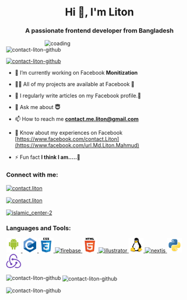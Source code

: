 <h1 align="center">Hi 👋, I'm Liton</h1>

<h3 align="center">A passionate frontend developer from Bangladesh</h3>
<img align="right" width="400" alt="coading" src="https://www.google.com/search?q=github+gif&tbm=isch&ved=2ahUKEwjR9vvLk9P9AhWA7zgGHX0TALIQ2-cCegQIABAC&oq=github+gif&gs_lcp=ChJtb2JpbGUtZ3dzLXdpei1pbWcQAzIECAAQQzIGCAAQBRAeMgYIABAFEB4yBggAEAgQHjIGCAAQCBAeOgUIABCABDoECAAQAzoKCAAQsQMQgwEQQzoHCAAQsQMQQ1CMDViNQ2CuSGgBcAB4BIAB-AeIAdU5kgEPMC4yLjMuMy4xLjQuMi4xmAEAoAEBsAEAwAEB&sclient=mobile-gws-wiz-img&ei=xhIMZNH7JIDf4-EP_aaAkAs&bih=1205&biw=596&client=ms-android-oppo&prmd=ivn#imgrc=b--bk1P-UN_2XM&imgdii=1Dro-CqJY0h0AM">

<p align="left"> <img src="https://komarev.com/ghpvc/?username=contact-liton-github&label=Profile%20views&color=0e75b6&style=flat" alt="contact-liton-github" /> </p>

<p align="left"> <a href="https://github.com/ryo-ma/github-profile-trophy"><img src="https://github-profile-trophy.vercel.app/?username=contact-liton-github" alt="contact-liton-github" /></a> </p>

- 🔭 I’m currently working on Facebook **Monitization**

- 👨‍💻 All of my projects are available at Facebook 🥱

- 📝 I regularly write articles on my Facebook profile.🤖

- 💬 Ask me about **😇**

- 📫 How to reach me **contact.me.liton@gmail.com**

- 📄 Know about my experiences on Facebook [https://www.facebook.com/contact.Liton](https://www.facebook.com/url.Md.Liton.Mahmud)

- ⚡ Fun fact **I think I am.....🤞**

<h3 align="left">Connect with me:</h3>

<p align="left">

<a href="https://fb.com/contact.liton" target="blank"><img align="center" src="https://raw.githubusercontent.com/rahuldkjain/github-profile-readme-generator/master/src/images/icons/Social/facebook.svg" alt="contact.liton" height="30" width="40" /></a>

<a href="https://instagram.com/contact.liton" target="blank"><img align="center" src="https://raw.githubusercontent.com/rahuldkjain/github-profile-readme-generator/master/src/images/icons/Social/instagram.svg" alt="contact.liton" height="30" width="40" /></a>

<a href="https://www.youtube.com/c/islamic_center-2" target="blank"><img align="center" src="https://raw.githubusercontent.com/rahuldkjain/github-profile-readme-generator/master/src/images/icons/Social/youtube.svg" alt="islamic_center-2" height="30" width="40" /></a>

</p>

<h3 align="left">Languages and Tools:</h3>

<p align="left"> <a href="https://developer.android.com" target="_blank" rel="noreferrer"> <img src="https://raw.githubusercontent.com/devicons/devicon/master/icons/android/android-original-wordmark.svg" alt="android" width="40" height="40"/> </a> <a href="https://www.cprogramming.com/" target="_blank" rel="noreferrer"> <img src="https://raw.githubusercontent.com/devicons/devicon/master/icons/c/c-original.svg" alt="c" width="40" height="40"/> </a> <a href="https://www.w3schools.com/css/" target="_blank" rel="noreferrer"> <img src="https://raw.githubusercontent.com/devicons/devicon/master/icons/css3/css3-original-wordmark.svg" alt="css3" width="40" height="40"/> </a> <a href="https://firebase.google.com/" target="_blank" rel="noreferrer"> <img src="https://www.vectorlogo.zone/logos/firebase/firebase-icon.svg" alt="firebase" width="40" height="40"/> </a> <a href="https://www.w3.org/html/" target="_blank" rel="noreferrer"> <img src="https://raw.githubusercontent.com/devicons/devicon/master/icons/html5/html5-original-wordmark.svg" alt="html5" width="40" height="40"/> </a> <a href="https://www.adobe.com/in/products/illustrator.html" target="_blank" rel="noreferrer"> <img src="https://www.vectorlogo.zone/logos/adobe_illustrator/adobe_illustrator-icon.svg" alt="illustrator" width="40" height="40"/> </a> <a href="https://www.linux.org/" target="_blank" rel="noreferrer"> <img src="https://raw.githubusercontent.com/devicons/devicon/master/icons/linux/linux-original.svg" alt="linux" width="40" height="40"/> </a> <a href="https://nextjs.org/" target="_blank" rel="noreferrer"> <img src="https://cdn.worldvectorlogo.com/logos/nextjs-2.svg" alt="nextjs" width="40" height="40"/> </a> <a href="https://www.python.org" target="_blank" rel="noreferrer"> <img src="https://raw.githubusercontent.com/devicons/devicon/master/icons/python/python-original.svg" alt="python" width="40" height="40"/> </a> <a href="https://redux.js.org" target="_blank" rel="noreferrer"> <img src="https://raw.githubusercontent.com/devicons/devicon/master/icons/redux/redux-original.svg" alt="redux" width="40" height="40"/> </a> </p>

<p><img align="left" src="https://github-readme-stats.vercel.app/api/top-langs?username=contact-liton-github&show_icons=true&locale=en&layout=compact" alt="contact-liton-github" /></p>

<p>&nbsp;<img align="center" src="https://github-readme-stats.vercel.app/api?username=contact-liton-github&show_icons=true&locale=en" alt="contact-liton-github" /></p>

<p><img align="center" src="https://github-readme-streak-stats.herokuapp.com/?user=contact-liton-github&" alt="contact-liton-github" /></p>

